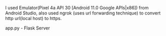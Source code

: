 I used Emulator(Pixel 4a API 30 [Android 11.0 Google APIs|x86]) from Android Studio, also used ngrok (uses url forwarding technique) to convert http url(local host) to https.

app.py - Flask Server

